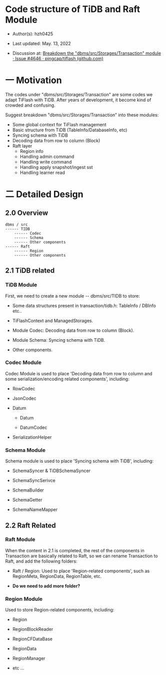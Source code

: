 # Code structure of TiDB and Raft Module

- Author(s): hzh0425

- Last updated: May. 13, 2022

- Discussion at: [Breakdown the "dbms/src/Storages/Transaction" module · Issue #4646 · pingcap/tiflash (github.com)](https://github.com/pingcap/tiflash/issues/4646)

# 一 Motivation

The codes under "dbms/src/Storages/Transaction" are some codes we adapt TiFlash with TiDB. After years of development, it become kind of crowded and confusing.

Suggest breakdown "dbms/src/Storages/Transaction” into these modules:

- Some global context for TiFlash management
- Basic structure from TiDB (TableInfo/DatabaseInfo, etc)
- Syncing schema with TiDB
- Decoding data from row to column (Block)
- Raft layer
  - Region info
  - Handling admin command
  - Handling write command
  - Handling apply snapshot/ingest sst
  - Handling learner read

# 二 Detailed Design

## 2.0 Overview

```
dbms / src
------ TIDB
    ------ Codec
    ------ Schema
    ------ Other components
------ Raft
    ------ Region
    ------ Other components
```

## 2.1 TiDB related

### TiDB Module

First, we need to create a new module -- dbms/src/TIDB to store:

- Some data structures present in transaction/tidb.h: TableInfo / DBInfo etc..

- TiFlashContext and ManagedStorages.

- Module Codec: Decoding data from row to column (Block).

- Module Schema: Syncing schema with TiDB.

- Other components.

### Codec Module

Codec Module is used to place 'Decoding data from row to column and some serialization/encoding related components', including:

- RowCodec

- JsonCodec

- Datum

  - Datum

  - DatumCodec

- SerializationHelper

### Schema Module

Schema module is used to place 'Syncing schema with TiDB', including:

- SchemaSyncer & TiDBSchemaSyncer

- SchemaSyncSerivce

- SchemaBuilder

- SchemaGetter

- SchemaNameMapper

## 2.2 Raft Related

### Raft Module

When the content in 2.1 is completed, the rest of the components in Transaction are basically related to Raft, so we can rename Transaction to Raft, and add the following folders:

- Raft / Region: Used to place 'Region-related components', such as RegionMeta, RegionData, RegionTable, etc.

- **Do we need to add more folder?**

### Region Module

Used to store Region-related components, including:

- Region

- RegionBlockReader

- RegionCFDataBase

- RegionData

- RegionManager

- etc …